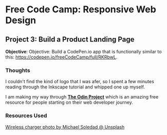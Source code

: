 # Free Code Camp: Responsive Web Design
## Project 3: Build a Product Landing Page

**Objective**: Objective: Build a CodePen.io app that is functionally similar to this: https://codepen.io/freeCodeCamp/full/RKRbwL.

### Thoughts
I couldn't find the kind of logo that I was afer, so I spent a few minutes reading through the Inkscape tutorial and whipped one up myself. 

I am making my way through **[The Odin Project](https://www.theodinproject.com/)** which is an amazing free resource for people starting on their web developer journey.

### Resources Used
[Wireless charger photo by Michael Soledad @ Unsplash](https://unsplash.com/photos/D12XjlsIoEM)